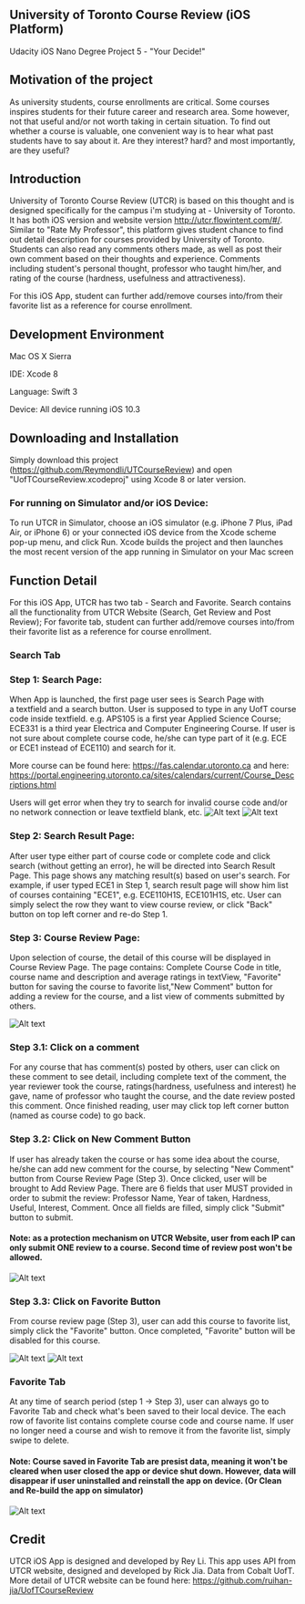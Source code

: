 ## University of Toronto Course Review (iOS Platform)
Udacity iOS Nano Degree Project 5 - "Your Decide!"
## Motivation of the project
As university students, course enrollments are critical. Some courses inspires students for their future career and research area. Some however, not that useful and/or not worth taking in certain situation. To find out whether a course is valuable, one convenient way is to hear what past students have to say about it. Are they interest? hard? and most importantly, are they useful?

## Introduction
University of Toronto Course Review (UTCR) is based on this thought and is designed specifically for the campus i'm studying at - University of Toronto. It has both iOS version and website version http://utcr.flowintent.com/#/. Similar to "Rate My Professor", this platform gives student chance to find out detail description for courses provided by University of Toronto. Students can also read any comments others made, as well as post their own comment based on their thoughts and experience. Comments including student's personal thought, professor who taught him/her, and rating of the course (hardness, usefulness and attractiveness).

For this iOS App, student can further add/remove courses into/from their favorite list as a reference for course enrollment.

## Development Environment
Mac OS X Sierra

IDE: Xcode 8

Language: Swift 3

Device: All device running iOS 10.3

## Downloading and Installation
Simply download this project (https://github.com/Reymondli/UTCourseReview) and open "UofTCourseReview.xcodeproj" using Xcode 8 or later version.

### For running on Simulator and/or iOS Device:
To run UTCR in Simulator, choose an iOS simulator (e.g. iPhone 7 Plus, iPad Air, or iPhone 6) or your connected iOS device from the Xcode scheme pop-up menu, and click Run. Xcode builds the project and then launches the most recent version of the app running in Simulator on your Mac screen

## Function Detail
For this iOS App, UTCR has two tab - Search and Favorite. Search contains all the functionality from UTCR Website (Search, Get Review and Post Review); For favorite tab, student can further add/remove courses into/from their favorite list as a reference for course enrollment.

### Search Tab 
### Step 1: Search Page:
When App is launched, the first page user sees is Search Page with a textfield and a search button. User is supposed to type in any UofT course code inside textfield. e.g. APS105 is a first year Applied Science Course; ECE331 is a third year Electrica and Computer Engineering Course. If user is not sure about complete course code, he/she can type part of it (e.g. ECE or ECE1 instead of ECE110) and search for it.

More course can be found here: https://fas.calendar.utoronto.ca 
and here: https://portal.engineering.utoronto.ca/sites/calendars/current/Course_Descriptions.html

Users will get error when they try to search for invalid course code and/or no network connection or leave textfield blank, etc.
![Alt text](/Screenshots/IMG_0021.PNG?raw=true "Search Page")
![Alt text](/Screenshots/IMG_0023.PNG?raw=true "Search Result Page")

### Step 2: Search Result Page:
After user type either part of course code or complete code and click search (without getting an error), he will be directed into Search Result Page. This page shows any matching result(s) based on user's search. For example, if user typed ECE1 in Step 1, search result page will show him list of courses containing "ECE1", e.g. ECE110H1S, ECE101H1S, etc. User can simply select the row they want to view course review, or click "Back" button on top left corner and re-do Step 1.

### Step 3: Course Review Page:
Upon selection of course, the detail of this course will be displayed in Course Review Page. The page contains: Complete Course Code in title, course name and description and average ratings in textView, "Favorite" button for saving the course to favorite list,"New Comment" button for adding a review for the course, and a list view of comments submitted by others.

![Alt text](/Screenshots/IMG_0024.PNG?raw=true "Course Review Page")

### Step 3.1: Click on a comment
For any course that has comment(s) posted by others, user can click on these comment to see detail, including complete text of the comment, the year reviewer took the course, ratings(hardness, usefulness and interest) he gave, name of professor who taught the course, and the date review posted this comment. Once finished reading, user may click top left corner button (named as course code) to go back.

### Step 3.2: Click on New Comment Button
If user has already taken the course or has some idea about the course, he/she can add new comment for the course, by selecting "New Comment" button from Course Review Page (Step 3). 
Once clicked, user will be brought to Add Review Page. There are 6 fields that user MUST provided in order to submit the review: Professor Name, Year of taken, Hardness, Useful, Interest, Comment. Once all fields are filled, simply click "Submit" button to submit.

#### Note: as a protection mechanism on UTCR Website, user from each IP can only submit ONE review to a course. Second time of review post won't be allowed.

![Alt text](/Screenshots/IMG_0025.PNG?raw=true "Course Review Page")

### Step 3.3: Click on Favorite Button
From course review page (Step 3), user can add this course to favorite list, simply click the "Favorite" button. Once completed, "Favorite" button will be disabled for this course.

![Alt text](/Screenshots/IMG_0026.PNG?raw=true "Course Review Page")
![Alt text](/Screenshots/IMG_0027.PNG?raw=true "Course Review Page")

### Favorite Tab
At any time of search period (step 1 -> Step 3), user can always go to Favorite Tab and check what's been saved to their local device. The each row of favorite list contains complete course code and course name. If user no longer need a course and wish to remove it from the favorite list, simply swipe to delete.
#### Note: Course saved in Favorite Tab are presist data, meaning it won't be cleared when user closed the app or device shut down. However, data will disappear if user uninstalled and reinstall the app on device. (Or Clean and Re-build the app on simulator)

![Alt text](/Screenshots/IMG_0028.PNG?raw=true "Course Review Page")

## Credit
UTCR iOS App is designed and developed by Rey Li.
This app uses API from UTCR website, designed and developed by Rick Jia. Data from Cobalt UofT.
More detail of UTCR website can be found here: https://github.com/ruihan-jia/UofTCourseReview



